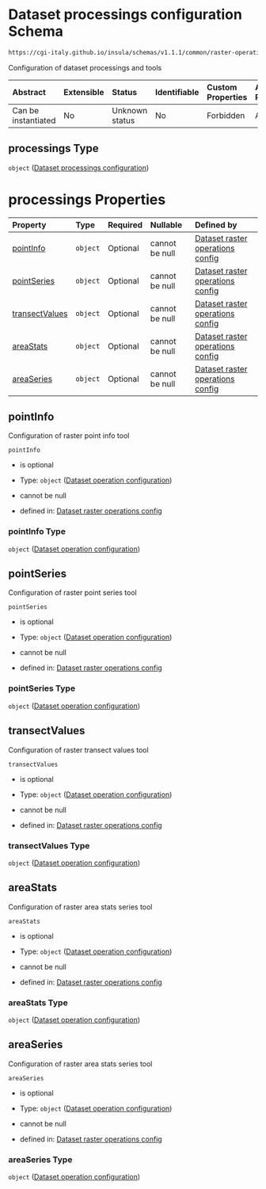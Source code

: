 # Dataset processings configuration Schema

```txt
https://cgi-italy.github.io/insula/schemas/v1.1.1/common/raster-operations-config.schema.json#/properties/processings
```

Configuration of dataset processings and tools

| Abstract            | Extensible | Status         | Identifiable | Custom Properties | Additional Properties | Access Restrictions | Defined In                                                                                                           |
| :------------------ | :--------- | :------------- | :----------- | :---------------- | :-------------------- | :------------------ | :------------------------------------------------------------------------------------------------------------------- |
| Can be instantiated | No         | Unknown status | No           | Forbidden         | Allowed               | none                | [raster-operations-config.schema.json\*](schemas/common/raster-operations-config.schema.json) |

## processings Type

`object` ([Dataset processings configuration](raster-operations-config-properties-dataset-processings-configuration.md))

# processings Properties

| Property                          | Type     | Required | Nullable       | Defined by                                                                                                                                                                                                                                             |
| :-------------------------------- | :------- | :------- | :------------- | :----------------------------------------------------------------------------------------------------------------------------------------------------------------------------------------------------------------------------------------------------- |
| [pointInfo](#pointinfo)           | `object` | Optional | cannot be null | [Dataset raster operations config](raster-operations-config-defs-dataset-operation-configuration.md)      |
| [pointSeries](#pointseries)       | `object` | Optional | cannot be null | [Dataset raster operations config](raster-operations-config-defs-dataset-operation-configuration.md)    |
| [transectValues](#transectvalues) | `object` | Optional | cannot be null | [Dataset raster operations config](raster-operations-config-defs-dataset-operation-configuration.md) |
| [areaStats](#areastats)           | `object` | Optional | cannot be null | [Dataset raster operations config](raster-operations-config-defs-dataset-operation-configuration.md)      |
| [areaSeries](#areaseries)         | `object` | Optional | cannot be null | [Dataset raster operations config](raster-operations-config-defs-dataset-operation-configuration.md)     |

## pointInfo

Configuration of raster point info tool

`pointInfo`

* is optional

* Type: `object` ([Dataset operation configuration](raster-operations-config-defs-dataset-operation-configuration.md))

* cannot be null

* defined in: [Dataset raster operations config](raster-operations-config-defs-dataset-operation-configuration.md)

### pointInfo Type

`object` ([Dataset operation configuration](raster-operations-config-defs-dataset-operation-configuration.md))

## pointSeries

Configuration of raster point series tool

`pointSeries`

* is optional

* Type: `object` ([Dataset operation configuration](raster-operations-config-defs-dataset-operation-configuration.md))

* cannot be null

* defined in: [Dataset raster operations config](raster-operations-config-defs-dataset-operation-configuration.md)

### pointSeries Type

`object` ([Dataset operation configuration](raster-operations-config-defs-dataset-operation-configuration.md))

## transectValues

Configuration of raster transect values tool

`transectValues`

* is optional

* Type: `object` ([Dataset operation configuration](raster-operations-config-defs-dataset-operation-configuration.md))

* cannot be null

* defined in: [Dataset raster operations config](raster-operations-config-defs-dataset-operation-configuration.md)

### transectValues Type

`object` ([Dataset operation configuration](raster-operations-config-defs-dataset-operation-configuration.md))

## areaStats

Configuration of raster area stats series tool

`areaStats`

* is optional

* Type: `object` ([Dataset operation configuration](raster-operations-config-defs-dataset-operation-configuration.md))

* cannot be null

* defined in: [Dataset raster operations config](raster-operations-config-defs-dataset-operation-configuration.md)

### areaStats Type

`object` ([Dataset operation configuration](raster-operations-config-defs-dataset-operation-configuration.md))

## areaSeries

Configuration of raster area stats series tool

`areaSeries`

* is optional

* Type: `object` ([Dataset operation configuration](raster-operations-config-defs-dataset-operation-configuration.md))

* cannot be null

* defined in: [Dataset raster operations config](raster-operations-config-defs-dataset-operation-configuration.md)

### areaSeries Type

`object` ([Dataset operation configuration](raster-operations-config-defs-dataset-operation-configuration.md))

